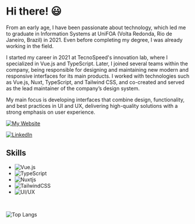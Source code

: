 # Hi there! 😃

From an early age, I have been passionate about technology, which led me to graduate in Information Systems at UniFOA (Volta Redonda, Rio de Janeiro, Brazil) in 2021. Even before completing my degree, I was already working in the field.

I started my career in 2021 at TecnoSpeed's innovation lab, where I specialized in Vue.js and TypeScript. Later, I joined several teams within the company, being responsible for designing and maintaining new modern and responsive interfaces for its main products. I worked with technologies such as Vue.js, Nuxt, TypeScript, and Tailwind CSS, and co-created and served as the lead maintainer of the company’s design system.

My main focus is developing interfaces that combine design, functionality, and best practices in UI and UX, delivering high-quality solutions with a strong emphasis on user experience.

[![My Website](https://img.shields.io/badge/Visit%20My%20Website-000000?logoColor=white)](https://danilo.duarteribeiro.com.br/)

[![LinkedIn](https://img.shields.io/badge/LinkedIn-%230077B5.svg?logo=linkedin&logoColor=white)](https://www.linkedin.com/in/daniloribeiro00/)

## Skills

- ![Vue.js](https://img.shields.io/badge/Vue.js-%2335495e.svg?logo=vuedotjs&logoColor=%234FC08D)
- ![TypeScript](https://img.shields.io/badge/-TypeScript-007ACC?logo=typescript&logoColor=white)
- ![Nuxtjs](https://img.shields.io/badge/Nuxt-002E3B?logo=nuxtdotjs&logoColor=#00DC82)
- ![TailwindCSS](https://img.shields.io/badge/Tailwind%20CSS-%2338B2FF.svg?logo=tailwind-css&logoColor=white)
- ![UI/UX](https://img.shields.io/badge/UI/UX-102030?logoColor=white)

<br />

![Top Langs](https://github-readme-stats.vercel.app/api/top-langs/?username=daniloribeiro00&layout=compact&theme=tokyonight&hide=c%23)
